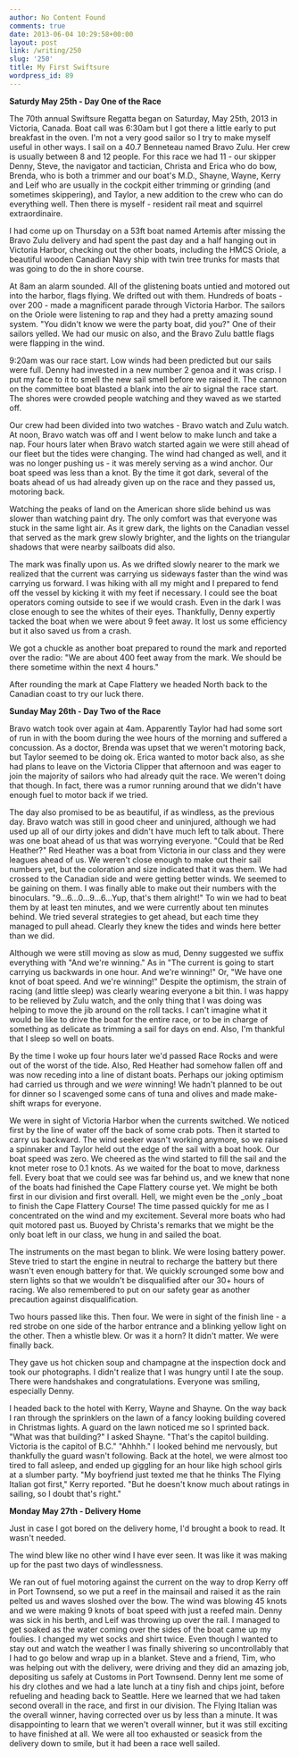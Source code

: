```yaml
---
author: No Content Found
comments: true
date: 2013-06-04 10:29:58+00:00
layout: post
link: /writing/250
slug: '250'
title: My First Swiftsure
wordpress_id: 89
---
```


**Saturdy May 25th - Day One of the Race**




The 70th annual Swiftsure Regatta began on Saturday, May 25th, 2013 in Victoria, Canada. Boat call was 6:30am but I got there a little early to put breakfast in the oven. I'm not a very good sailor so I try to make myself useful in other ways. I sail on a 40.7 Benneteau named Bravo Zulu. Her crew is usually between 8 and 12 people. For this race we had 11 - our skipper Denny, Steve, the navigator and tactician, Christa and Erica who do bow, Brenda, who is both a trimmer and our boat's M.D., Shayne, Wayne, Kerry and Leif who are usually in the cockpit either trimming or grinding (and sometimes skippering), and Taylor, a new addition to the crew who can do everything well. Then there is myself - resident rail meat and squirrel extraordinaire. 




I had come up on Thursday on a 53ft boat named Artemis after missing the Bravo Zulu delivery and had spent the past day and a half hanging out in Victoria Harbor, checking out the other boats, including the HMCS Oriole, a beautiful wooden Canadian Navy ship with twin tree trunks for masts that was going to do the in shore course.




At 8am an alarm sounded. All of the glistening boats untied and motored out into the harbor, flags flying. We drifted out with them. Hundreds of boats - over 200 - made a magnificent parade through Victoria Harbor. The sailors on the Oriole were listening to rap and they had a pretty amazing sound system. "You didn't know we were the party boat, did you?" One of their sailors yelled. We had our music on also, and the Bravo Zulu battle flags were flapping in the wind.




9:20am was our race start. Low winds had been predicted but our sails were full. Denny had invested in a new number 2 genoa and it was crisp. I put my face to it to smell the new sail smell before we raised it. The cannon on the committee boat blasted a blank into the air to signal the race start. The shores were crowded people watching and they waved as we started off.




Our crew had been divided into two watches - Bravo watch and Zulu watch. At noon, Bravo watch was off and I went below to make lunch and take a nap. Four hours later when Bravo watch started again we were still ahead of our fleet but the tides were changing. The wind had changed as well, and it was no longer pushing us - it was merely serving as a wind anchor. Our boat speed was less than a knot. By the time it got dark, several of the boats ahead of us had already given up on the race and they passed us, motoring back.




Watching the peaks of land on the American shore slide behind us was slower than watching paint dry. The only comfort was that everyone was stuck in the same light air. As it grew dark, the lights on the Canadian vessel that served as the mark grew slowly brighter, and the lights on the triangular shadows that were nearby sailboats did also.




The mark was finally upon us. As we drifted slowly nearer to the mark we realized that the current was carrying us sideways faster than the wind was carrying us forward. I was hiking with all my might and I prepared to fend off the vessel by kicking it with my feet if necessary. I could see the boat operators coming outside to see if we would crash. Even in the dark I was close enough to see the whites of their eyes. Thankfully, Denny expertly tacked the boat when we were about 9 feet away. It lost us some efficiency but it also saved us from a crash.




We got a chuckle as another boat prepared to round the mark and reported over the radio: "We are about 400 feet away from the mark. We should be there sometime within the next 4 hours."




After rounding the mark at Cape Flattery we headed North back to the Canadian coast to try our luck there.




**Sunday May 26th - Day Two of the Race**




Bravo watch took over again at 4am. Apparently Taylor had had some sort of run in with the boom during the wee hours of the morning and suffered a concussion. As a doctor, Brenda was upset that we weren't motoring back, but Taylor seemed to be doing ok. Erica wanted to motor back also, as she had plans to leave on the Victoria Clipper that afternoon and was eager to join the majority of sailors who had already quit the race. We weren't doing that though. In fact, there was a rumor running around that we didn't have enough fuel to motor back if we tried.




The day also promised to be as beautiful, if as windless, as the previous day. Bravo watch was still in good cheer and uninjured, although we had used up all of our dirty jokes and didn't have much left to talk about. There was one boat ahead of us that was worrying everyone. "Could that be Red Heather?" Red Heather was a boat from Victoria in our class and they were leagues ahead of us. We weren't close enough to make out their sail numbers yet, but the coloration and size indicated that it was them. We had crossed to the Canadian side and were getting better winds. We seemed to be gaining on them. I was finally able to make out their numbers with the binoculars. "9...6...0...9...6...Yup, that's them alright!" To win we had to beat them by at least ten minutes, and we were currently about ten minutes behind. We tried several strategies to get ahead, but each time they managed to pull ahead. Clearly they knew the tides and winds here better than we did.




Although we were still moving as slow as mud, Denny suggested we suffix everything with "And we're winning." As in "The current is going to start carrying us backwards in one hour. And we're winning!" Or, "We have one knot of boat speed. And we're winning!" Despite the optimism, the strain of racing (and little sleep) was clearly wearing everyone a bit thin. I was happy to be relieved by Zulu watch, and the only thing that I was doing was helping to move the jib around on the roll tacks. I can't imagine what it would be like to drive the boat for the entire race, or to be in charge of something as delicate as trimming a sail for days on end. Also, I'm thankful that I sleep so well on boats.




By the time I woke up four hours later we'd passed Race Rocks and were out of the worst of the tide. Also, Red Heather had somehow fallen off and was now receding into a line of distant boats. Perhaps our joking optimism had carried us through and we _were_ winning! We hadn't planned to be out for dinner so I scavenged some cans of tuna and olives and made make-shift wraps for everyone.




We were in sight of Victoria Harbor when the currents switched. We noticed first by the line of water off the back of some crab pots. Then it started to carry us backward. The wind seeker wasn't working anymore, so we raised a spinnaker and Taylor held out the edge of the sail with a boat hook. Our boat speed was zero. We cheered as the wind started to fill the sail and the knot meter rose to 0.1 knots. As we waited for the boat to move, darkness fell. Every boat that we could see was far behind us, and we knew that none of the boats had finished the Cape Flattery course yet. We might be both first in our division and first overall. Hell, we might even be the _only _boat to finish the Cape Flattery Course! The time passed quickly for me as I concentrated on the wind and my excitement. Several more boats who had quit motored past us. Buoyed by Christa's remarks that we might be the only boat left in our class, we hung in and sailed the boat.




The instruments on the mast began to blink. We were losing battery power. Steve tried to start the engine in neutral to recharge the battery but there wasn't even enough battery for that. We quickly scrounged some bow and stern lights so that we wouldn't be disqualified after our 30+ hours of racing. We also remembered to put on our safety gear as another precaution against disqualification.




Two hours passed like this. Then four. We were in sight of the finish line - a red strobe on one side of the harbor entrance and a blinking yellow light on the other. Then a whistle blew. Or was it a horn? It didn't matter. We were finally back.




They gave us hot chicken soup and champagne at the inspection dock and took our photographs. I didn't realize that I was hungry until I ate the soup. There were handshakes and congratulations. Everyone was smiling, especially Denny.




I headed back to the hotel with Kerry, Wayne and Shayne. On the way back I ran through the sprinklers on the lawn of a fancy looking building covered in Christmas lights. A guard on the lawn noticed me so I sprinted back. "What was that building?" I asked Shayne. "That's the capitol building. Victoria is the capitol of B.C." "Ahhhh." I looked behind me nervously, but thankfully the guard wasn't following. Back at the hotel, we were almost too tired to fall asleep, and ended up giggling for an hour like high school girls at a slumber party. "My boyfriend just texted me that he thinks The Flying Italian got first," Kerry reported. "But he doesn't know much about ratings in sailing, so I doubt that's right."




**Monday May 27th - Delivery Home**




Just in case I got bored on the delivery home, I'd brought a book to read. It wasn't needed.




The wind blew like no other wind I have ever seen. It was like it was making up for the past two days of windlessness.




We ran out of fuel motoring against the current on the way to drop Kerry off in Port Townsend, so we put a reef in the mainsail and raised it as the rain pelted us and waves sloshed over the bow. The wind was blowing 45 knots and we were making 9 knots of boat speed with just a reefed main. Denny was sick in his berth, and Leif was throwing up over the rail. I managed to get soaked as the water coming over the sides of the boat came up my foulies. I changed my wet socks and shirt twice. Even though I wanted to stay out and watch the weather I was finally shivering so uncontrollably that I had to go below and wrap up in a blanket. Steve and a friend, Tim, who was helping out with the delivery, were driving and they did an amazing job, depositing us safely at Customs in Port Townsend. Denny lent me some of his dry clothes and we had a late lunch at a tiny fish and chips joint, before refueling and heading back to Seattle. Here we learned that we had taken second overall in the race, and first in our division. The Flying Italian was the overall winner, having corrected over us by less than a minute. It was disappointing to learn that we weren't overall winner, but it was still exciting to have finished at all. We were all too exhausted or seasick from the delivery down to smile, but it had been a race well sailed.
